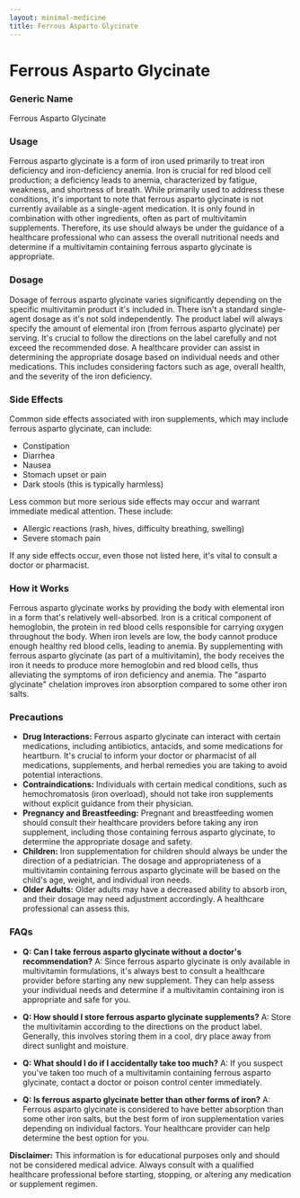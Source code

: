 ```yaml
---
layout: minimal-medicine
title: Ferrous Asparto Glycinate
---
```


# Ferrous Asparto Glycinate
### Generic Name
Ferrous Asparto Glycinate

### Usage
Ferrous asparto glycinate is a form of iron used primarily to treat iron deficiency and iron-deficiency anemia.  Iron is crucial for red blood cell production; a deficiency leads to anemia, characterized by fatigue, weakness, and shortness of breath.  While primarily used to address these conditions, it's important to note that ferrous asparto glycinate is not currently available as a single-agent medication.  It is only found in combination with other ingredients, often as part of multivitamin supplements.  Therefore, its use should always be under the guidance of a healthcare professional who can assess the overall nutritional needs and determine if a multivitamin containing ferrous asparto glycinate is appropriate.

### Dosage
Dosage of ferrous asparto glycinate varies significantly depending on the specific multivitamin product it's included in.  There isn't a standard single-agent dosage as it's not sold independently.  The product label will always specify the amount of elemental iron (from ferrous asparto glycinate) per serving. It's crucial to follow the directions on the label carefully and not exceed the recommended dose.  A healthcare provider can assist in determining the appropriate dosage based on individual needs and other medications.  This includes considering factors such as age, overall health, and the severity of the iron deficiency.

### Side Effects
Common side effects associated with iron supplements, which may include ferrous asparto glycinate, can include:

*   Constipation
*   Diarrhea
*   Nausea
*   Stomach upset or pain
*   Dark stools (this is typically harmless)


Less common but more serious side effects may occur and warrant immediate medical attention. These include:

*   Allergic reactions (rash, hives, difficulty breathing, swelling)
*   Severe stomach pain


If any side effects occur, even those not listed here, it's vital to consult a doctor or pharmacist.

### How it Works
Ferrous asparto glycinate works by providing the body with elemental iron in a form that's relatively well-absorbed.  Iron is a critical component of hemoglobin, the protein in red blood cells responsible for carrying oxygen throughout the body.  When iron levels are low, the body cannot produce enough healthy red blood cells, leading to anemia. By supplementing with ferrous asparto glycinate (as part of a multivitamin), the body receives the iron it needs to produce more hemoglobin and red blood cells, thus alleviating the symptoms of iron deficiency and anemia. The "asparto glycinate" chelation improves iron absorption compared to some other iron salts.

### Precautions
* **Drug Interactions:** Ferrous asparto glycinate can interact with certain medications, including antibiotics, antacids, and some medications for heartburn. It's crucial to inform your doctor or pharmacist of all medications, supplements, and herbal remedies you are taking to avoid potential interactions.
* **Contraindications:** Individuals with certain medical conditions, such as hemochromatosis (iron overload), should not take iron supplements without explicit guidance from their physician.
* **Pregnancy and Breastfeeding:**  Pregnant and breastfeeding women should consult their healthcare providers before taking any iron supplement, including those containing ferrous asparto glycinate, to determine the appropriate dosage and safety.
* **Children:**  Iron supplementation for children should always be under the direction of a pediatrician.  The dosage and appropriateness of a multivitamin containing ferrous asparto glycinate will be based on the child's age, weight, and individual iron needs.
* **Older Adults:** Older adults may have a decreased ability to absorb iron, and their dosage may need adjustment accordingly.  A healthcare professional can assess this.

### FAQs

* **Q: Can I take ferrous asparto glycinate without a doctor's recommendation?**  A:  Since ferrous asparto glycinate is only available in multivitamin formulations, it's always best to consult a healthcare provider before starting any new supplement.  They can help assess your individual needs and determine if a multivitamin containing iron is appropriate and safe for you.

* **Q: How should I store ferrous asparto glycinate supplements?** A: Store the multivitamin according to the directions on the product label.  Generally, this involves storing them in a cool, dry place away from direct sunlight and moisture.

* **Q: What should I do if I accidentally take too much?** A: If you suspect you've taken too much of a multivitamin containing ferrous asparto glycinate, contact a doctor or poison control center immediately.

* **Q: Is ferrous asparto glycinate better than other forms of iron?** A:  Ferrous asparto glycinate is considered to have better absorption than some other iron salts, but the best form of iron supplementation varies depending on individual factors.  Your healthcare provider can help determine the best option for you.


**Disclaimer:** This information is for educational purposes only and should not be considered medical advice. Always consult with a qualified healthcare professional before starting, stopping, or altering any medication or supplement regimen.
